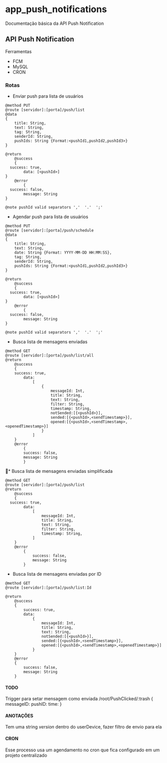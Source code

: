 # app_push_notifications
Documentação básica da API Push Notification

## API Push Notification
Ferramentas

* FCM
* MySQL
* CRON

### Rotas

* Enviar push para lista de usuários
```
@method PUT
@route [servidor]:[porta]/push/list
@data
{
    title: String,
    text: String,
    tag: String,
    senderId: String,
    pushIds: String {Format:<pushId1,pushId2,pushId3>}
}
  
@return
    @success 
	{
  success: true,
        data: [<pushId>]
}
    @error
    	{
  success: false,
        message: String
}

@note pushId valid separators ','  '.'  ';'
```

* Agendar push para lista de usuários
```
@method PUT
@route [servidor]:[porta]/push/schedule
@data
{
    title: String,
    text: String,
    date: String {Format: YYYY-MM-DD HH:MM:SS},
    tag: String,
    senderId: String,
    pushIds: String {Format:<pushId1,pushId2,pushId3>}
}
  
@return
    @success 
	{
  success: true,
        data: [<pushId>]
}
    @error
    	{
  success: false,
        message: String
}

@note pushId valid separators ','  '.'  ';'
```


* Busca lista de mensagens enviadas
```
@method GET
@route [servidor]:[porta]/push/list/all
@return
    @success 
	{
    success: true,
        data:
            [
                {
                    messageId: Int,
                    title: String,
                    text: String,
                    filter: String,
                    timestamp: String,
                    notSended:[{<pushId>}],
                    sended:[{<pushId>,<sendTimestamp>}],
                    opened:[{<pushId>,<sendTimestamp>,<openedTimestamp>}]
                }
            ]
  	}
    @error
    	{
        success: false,
        message: String
        }

```


* Busca lista de mensagens enviadas simplificada

```
@method GET
@route [servidor]:[porta]/push/list
@return
    @success 
	{
  success: true,
        data:
            [
                messageId: Int,
                title: String,
                text: String,
                filter: String,
                timestamp: String,
            ]
  	}
    @error
    	{
            success: false,
            message: String
        }

```


* Busca lista de mensagens enviadas por ID
```
@method GET
@route [servidor]:[porta]/push/list:Id

@return
    @success 
	{
        success: true,
        data:
            {
                messageId: Int,
                title: String,
                text: String,
                notSended:[{<pushId>}],
                sended:[{<pushId>,<sendTimestamp>}],
                opened:[{<pushId>,<sendTimestamp>,<openedTimestamp>}]
            }
  	}
    @error
    {
        success: false,
        message: String
    }

```


#### TODO
Trigger para setar mensagem como enviada
/root/PushClicked/:trash
{
    messageID:
    pushID:
    time:
} 

#### ANOTAÇÕES
Tem uma string *version* dentro do userDevice, fazer filtro de envio para ela


#### CRON
Esse processo usa um agendamento no cron que fica configurado em um projeto centralizado

